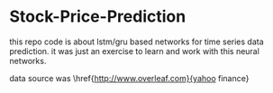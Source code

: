 # Stock-Price-Prediction
this repo code is about lstm/gru based networks for time series data prediction.
it was just an exercise to learn and work with this neural networks.

data source was \href{http://www.overleaf.com}{yahoo finance}
